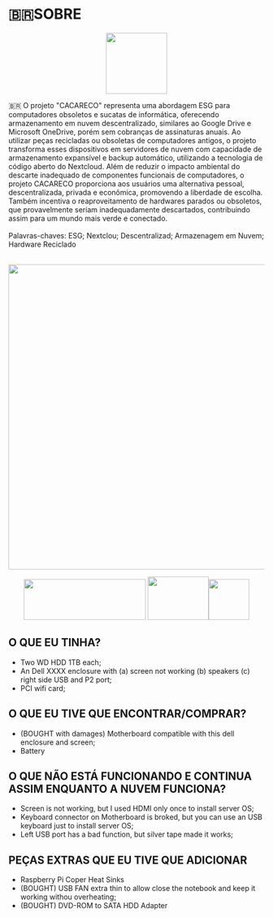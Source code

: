 # :brazil:SOBRE

<p align="center">
   <img src="https://github.com/lstavares84/cacareco/assets/61010791/213227fc-7db1-45de-a144-a402145155d8" width="120" height="120">
</p>

:brazil: O projeto "CACARECO" representa uma abordagem ESG para computadores obsoletos e sucatas de informática, oferecendo armazenamento em nuvem descentralizado, similares ao Google Drive e Microsoft OneDrive, porém sem cobranças de assinaturas anuais. Ao utilizar peças recicladas ou obsoletas de computadores antigos, o projeto transforma esses dispositivos em servidores de nuvem  com capacidade de armazenamento expansível e backup automático, utilizando a tecnologia de código aberto do Nextcloud. Além de reduzir o impacto ambiental do descarte inadequado de componentes funcionais de computadores, o projeto CACARECO proporciona aos usuários uma alternativa pessoal, descentralizada, privada e econômica, promovendo a liberdade de escolha. Também incentiva o reaproveitamento de hardwares parados ou obsoletos, que provavelmente seriam inadequadamente descartados, contribuindo assim para um mundo mais verde e conectado. <br/> 
<br/> 
Palavras-chaves: ESG; Nextclou; Descentralizad; Armazenagem em Nuvem; Hardware Reciclado<br/> <br/> 

<p align="center">
   <img src="https://github.com/lstavares84/cacareco/assets/61010791/1b78deaf-b7e4-4d58-a402-646813418e28" width="600" height="600">
</p>
<p align="center">
   <img src="https://dietpi.com/images/dietpi-logo_240x80.png" width="240" height="80"> <img src="https://nextcloud.com/wp-content/uploads/2022/11/nextcloud-logo.svg" width="120" height="85"><img src="https://github.com/lstavares84/cacareco/assets/61010791/213227fc-7db1-45de-a144-a402145155d8" width="80" height="80">
</p>
</p>


## O QUE EU TINHA?

* Two WD HDD 1TB each;
* An Dell XXXX enclosure with (a) screen not working (b) speakers (c) right side USB and P2 port;
* PCI wifi card;

## O QUE EU TIVE QUE ENCONTRAR/COMPRAR?
* (BOUGHT with damages) Motherboard compatible with this dell enclosure and screen;
* Battery

## O QUE NÃO ESTÁ FUNCIONANDO E CONTINUA ASSIM ENQUANTO A NUVEM FUNCIONA?
* Screen is not working, but I used HDMI only once to install server OS;
* Keyboard connector on Motherboard is broked, but you can use an USB keyboard just to install server OS;
* Left USB port has a bad function, but silver tape made it works;

## PEÇAS EXTRAS QUE EU TIVE QUE ADICIONAR
* Raspberry Pi Coper Heat Sinks
* (BOUGHT) USB FAN extra thin to allow close the notebook and keep it working withou overheating;
* (BOUGHT) DVD-ROM to SATA HDD Adapter

